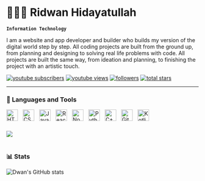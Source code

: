 # 👨🏻‍💻 Ridwan Hidayatullah

**`Information Technology`**

I am a website and app developer and builder who builds my version of the digital world step by step. All coding projects are built from the ground up, from planning and designing to solving real life problems with code. All projects are built the same way, from ideation and planning, to finishing the project with an artistic touch.

   <p align="left">
      <a href="https://www.youtube.com/channel/UCL2GEEiNzF7W2ENpeP6UH0A">
         <img alt="youtube subscribers" title="Subscribe to my YouTube channel" src="https://custom-icon-badges.demolab.com/youtube/channel/subscribers/UCL2GEEiNzF7W2ENpeP6UH0A?color=%23E05D44&label=SUBSCRIBE&logo=video&logoColor=white&style=for-the-badge&labelColor=CE4630"/></a> 
      <a href="https://www.youtube.com/channel/UCL2GEEiNzF7W2ENpeP6UH0A">
         <img alt="youtube views" title="YouTube views" src="https://custom-icon-badges.demolab.com/youtube/channel/views/UCL2GEEiNzF7W2ENpeP6UH0A?color=%23E1AD0E&logo=eye&logoColor=white&style=for-the-badge&labelColor=C79600"/></a> 
      <a href="(https://github.com/Dwanmrh)?tab=followers">
         <img alt="followers" title="Follow me on Github" src="https://custom-icon-badges.demolab.com/github/followers/Dwanmrh?color=236ad3&labelColor=1155ba&style=for-the-badge&logo=person-add&label=Follow&logoColor=white"/></a>
      <a href="https://github.com/Dwanmrh?tab=repositories&sort=stargazers">
         <img alt="total stars" title="Total stars on GitHub" src="https://custom-icon-badges.demolab.com/github/stars/Dwanmrh?color=55960c&style=for-the-badge&labelColor=488207&logo=star"/></a>
   </p>

---

### 🧰 Languages and Tools

<img align="left" alt="HTML" width="30px" style="padding-right:10px;" src="https://cdn.jsdelivr.net/gh/devicons/devicon/icons/html5/html5-plain.svg" />
<img align="left" alt="CSS" width="30px" style="padding-right:10px;" src="https://cdn.jsdelivr.net/gh/devicons/devicon/icons/css3/css3-plain.svg" />
<img align="left" alt="JavaScript" width="30px" style="padding-right:10px;" src="https://cdn.jsdelivr.net/gh/devicons/devicon/icons/javascript/javascript-plain.svg" />
<img align="left" alt="React" width="30px" style="padding-right:10px;" src="https://cdn.jsdelivr.net/gh/devicons/devicon/icons/react/react-original.svg" />
<img align="left" alt="NodeJS" width="30px" style="padding-right:10px;" src="https://cdn.jsdelivr.net/gh/devicons/devicon/icons/nodejs/nodejs-original.svg" />
<img align="left" alt="Python" width="30px" style="padding-right:10px;" src="https://cdn.jsdelivr.net/gh/devicons/devicon/icons/python/python-plain.svg" />
<img align="left" alt="C++" width="30px" style="padding-right:10px;" src="https://cdn.jsdelivr.net/gh/devicons/devicon@latest/icons/cplusplus/cplusplus-original.svg" />
<img align="left" alt="Git" width="30px" style="padding-right:10px;" src="https://cdn.jsdelivr.net/gh/devicons/devicon/icons/git/git-original.svg" />
<img align="left" alt="Kotlin" width="30px" style="padding-right:10px;" src="https://cdn.jsdelivr.net/gh/devicons/devicon@latest/icons/kotlin/kotlin-original.svg" />
          

<br />

#



[<img src="https://custom-icon-badges.demolab.com/badge/-Subscribe%20For%20More-red?style=for-the-badge&logo=video&logoColor=white"/>](https://www.youtube.com/channel/UCL2GEEiNzF7W2ENpeP6UH0A?sub_confirmation=1)

#

### 📊 Stats

![Dwan's GitHub stats](https://github-readme-stats.vercel.app/api?username=Dwanmrh&show_icons=true&theme=gruvbox)



#

[youtube]: [https://youtube.com/agerarh](https://www.youtube.com/channel/UCL2GEEiNzF7W2ENpeP6UH0A)
